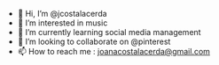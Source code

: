 - 👋 Hi, I’m @jcostalacerda
- 👀 I’m interested in music
- 🌱 I’m currently learning social media management
- 💞️ I’m looking to collaborate on @pinterest
- 📫 How to reach me : joanacostalacerda@gmail.com

<!---
jcostalacerda/jcostalacerda is a ✨ special ✨ repository because its `README.md` (this file) appears on your GitHub profile.
You can click the Preview link to take a look at your changes.
--->

